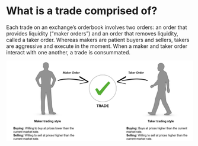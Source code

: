 # What is a trade comprised of?

Each trade on an exchange’s orderbook involves two orders: an order that provides liquidity \(“maker orders”\) and an order that removes liquidity, called a taker order. Whereas makers are patient buyers and sellers, takers are aggressive and execute in the moment. When a maker and taker order interact with one another, a trade is consummated.

![](../../.gitbook/assets/picture18.png)

